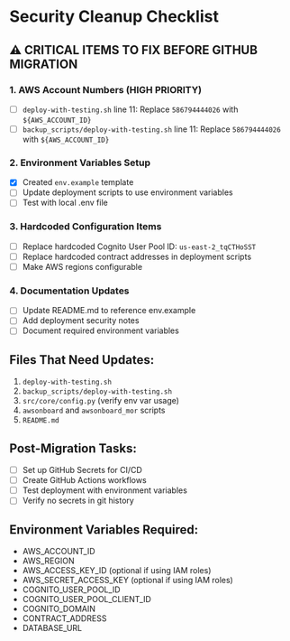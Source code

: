 # Security Cleanup Checklist

## ⚠️ CRITICAL ITEMS TO FIX BEFORE GITHUB MIGRATION

### 1. AWS Account Numbers (HIGH PRIORITY)
- [ ] `deploy-with-testing.sh` line 11: Replace `586794444026` with `${AWS_ACCOUNT_ID}`
- [ ] `backup_scripts/deploy-with-testing.sh` line 11: Replace `586794444026` with `${AWS_ACCOUNT_ID}`

### 2. Environment Variables Setup
- [x] Created `env.example` template
- [ ] Update deployment scripts to use environment variables
- [ ] Test with local .env file

### 3. Hardcoded Configuration Items
- [ ] Replace hardcoded Cognito User Pool ID: `us-east-2_tqCTHoSST`
- [ ] Replace hardcoded contract addresses in deployment scripts
- [ ] Make AWS regions configurable

### 4. Documentation Updates
- [ ] Update README.md to reference env.example
- [ ] Add deployment security notes
- [ ] Document required environment variables

## Files That Need Updates:
1. `deploy-with-testing.sh`
2. `backup_scripts/deploy-with-testing.sh` 
3. `src/core/config.py` (verify env var usage)
4. `awsonboard` and `awsonboard_mor` scripts
5. `README.md`

## Post-Migration Tasks:
- [ ] Set up GitHub Secrets for CI/CD
- [ ] Create GitHub Actions workflows
- [ ] Test deployment with environment variables
- [ ] Verify no secrets in git history

## Environment Variables Required:
- AWS_ACCOUNT_ID
- AWS_REGION
- AWS_ACCESS_KEY_ID (optional if using IAM roles)
- AWS_SECRET_ACCESS_KEY (optional if using IAM roles)
- COGNITO_USER_POOL_ID
- COGNITO_USER_POOL_CLIENT_ID
- COGNITO_DOMAIN
- CONTRACT_ADDRESS
- DATABASE_URL
